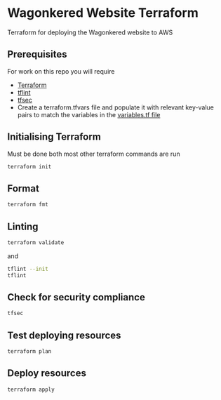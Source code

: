 # Wagonkered Website Terraform
Terraform for deploying the Wagonkered website to AWS

## Prerequisites
For work on this repo you will require
- [Terraform](https://developer.hashicorp.com/terraform/tutorials/aws-get-started/install-cli)
- [tflint](https://github.com/terraform-linters/tflint) 
- [tfsec](https://github.com/aquasecurity/tfsec) 
- Create a terraform.tfvars file and populate it with relevant key-value pairs to match the variables in the [variables.tf file](https://github.com/wagonkered/website-terraform/blob/main/variables.tf) 

## Initialising Terraform
Must be done both most other terraform commands are run
```bash
terraform init
```

## Format
```bash
terraform fmt
```

## Linting
```bash
terraform validate
```
and
```bash
tflint --init
tflint
```

## Check for security compliance
```bash
tfsec
```

## Test deploying resources
```bash
terraform plan
```

## Deploy resources
```bash
terraform apply
```
